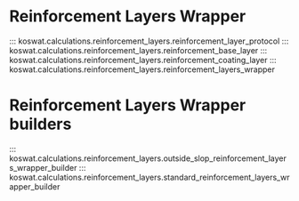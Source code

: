 # Reinforcement Layers Wrapper

::: koswat.calculations.reinforcement_layers.reinforcement_layer_protocol
::: koswat.calculations.reinforcement_layers.reinforcement_base_layer
::: koswat.calculations.reinforcement_layers.reinforcement_coating_layer
::: koswat.calculations.reinforcement_layers.reinforcement_layers_wrapper

# Reinforcement Layers Wrapper builders

::: koswat.calculations.reinforcement_layers.outside_slop_reinforcement_layers_wrapper_builder
::: koswat.calculations.reinforcement_layers.standard_reinforcement_layers_wrapper_builder
